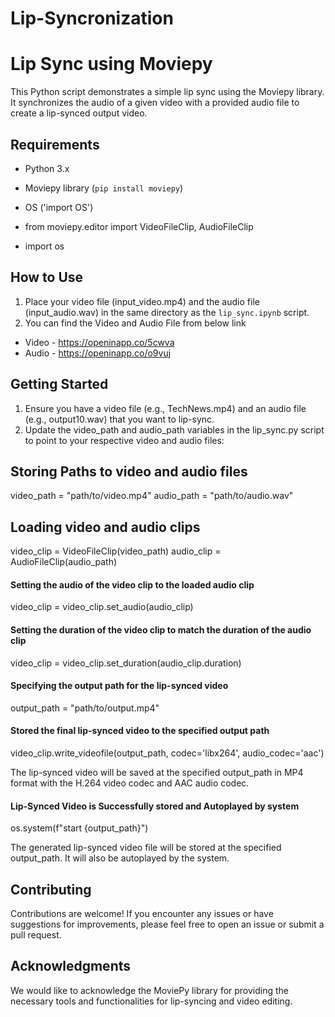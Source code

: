 # Lip-Syncronization

# Lip Sync using Moviepy

This Python script demonstrates a simple lip sync using the Moviepy library. It synchronizes the audio of a given video with a provided audio file to create a lip-synced output video.

## Requirements

- Python 3.x
- Moviepy library (`pip install moviepy`)
- OS ('import OS')

- from moviepy.editor import VideoFileClip, AudioFileClip
- import os

## How to Use

1. Place your video file (input_video.mp4) and the audio file (input_audio.wav) in the same directory as the `lip_sync.ipynb` script.
2. You can find the Video and Audio File from below link
- Video - https://openinapp.co/5cwva
- Audio - https://openinapp.co/o9vuj

## Getting Started
1. Ensure you have a video file (e.g., TechNews.mp4) and an audio file (e.g., output10.wav) that you want to lip-sync.
2. Update the video_path and audio_path variables in the lip_sync.py script to point to your respective video and audio files:

## Storing Paths to video and audio files
video_path = "path/to/video.mp4"
audio_path = "path/to/audio.wav"


## Loading video and audio clips
video_clip = VideoFileClip(video_path)
audio_clip = AudioFileClip(audio_path)


#### Setting the audio of the video clip to the loaded audio clip
video_clip = video_clip.set_audio(audio_clip)

#### Setting the duration of the video clip to match the duration of the audio clip
video_clip = video_clip.set_duration(audio_clip.duration)

#### Specifying the output path for the lip-synced video
output_path = "path/to/output.mp4"

#### Stored the final lip-synced video to the specified output path
video_clip.write_videofile(output_path, codec='libx264', audio_codec='aac')   

The lip-synced video will be saved at the specified output_path in MP4 format with the H.264 video codec and AAC audio codec.

#### Lip-Synced Video is Successfully stored and Autoplayed by system
os.system(f"start {output_path}")

The generated lip-synced video file will be stored at the specified output_path. It will also be autoplayed by the system.

## Contributing
Contributions are welcome! If you encounter any issues or have suggestions for improvements, please feel free to open an issue or submit a pull request.

## Acknowledgments
We would like to acknowledge the MoviePy library for providing the necessary tools and functionalities for lip-syncing and video editing.

